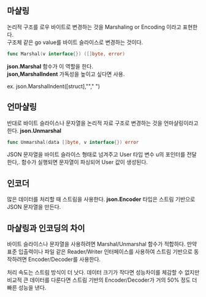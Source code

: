 ## 마샬링
논리적 구조를 로우 바이트로 변경하는 것을 Marshaling or Encoding 이라고 표현한다.  
구조체 같은 go value를 바이트 슬라이스로 변경하는 것이다.  
```go
func Marshal(v interface{}) ([]byte, error)
```
__json.Marshal__ 함수가 이 역할을 한다.  
__json,MarshalIndent__ 가독성을 높이고 싶다면 사용.  

ex. json.MarshalIndent([struct],""," ")

## 언마샬링
반대로 바이트 슬라이스나 문자열을 논리적 자료 구조로 변경하는 것을 언마샬링이라고 한다.
__json.Unmarshal__ 
```go
func Unmarshal(data []byte, v interface{}) error
```
JSON 문자열을 바이트 슬라이스 형태로 넘겨주고 User 타입 변수 u의 포인터를 전달한다,. 함수가 실행되면 문자열이 파싱되어 User 값이 생성된다.

## 인코더
많은 데이터를 처리할 때 스트림을 사용한다. __json.Encoder__ 타입은 스트림 기반으로 JSON 문자열을 만든다.  

## 마샬링과 인코딩의 차이  
바이트 슬라이스나 문자열을 사용하려면 Marshal/Unmarshal 함수가 적합하다. 만약 표준 입출력이나 파일 같은 Reader/Writer 인터페이스를 사용하여 스트림 기반으로 동작하려면 Encoder/Decoder를 사용한다.  

처리 속도는 스트림 방식이 더 낫다. 데이터 크기가 작다면 성능차이를 체감할 수 없지만 비교적 큰 데이터를 다룬다면 스트림 기반의 Encoder/Decoder가 거의 50% 정도 더 빠른 성능을 낸다.  
